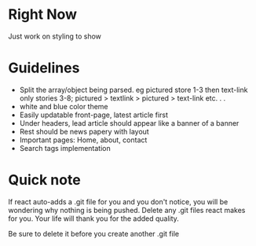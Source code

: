 # Right Now

Just work on styling to show

# Guidelines

* Split the array/object being parsed. eg pictured store 1-3 then text-link only stories 3-8; pictured > textlink > pictured > text-link etc. . .
* white and blue color theme
* Easily updatable front-page, latest article first
* Under headers, lead article should appear like a banner of a banner
* Rest should be news papery with layout
* Important pages: Home, about, contact
* Search tags implementation

# Quick note 

If react auto-adds a .git file for you and you don't notice, you will be wondering why nothing is being pushed. Delete any .git files react makes for you. Your life will thank you for the added quality.

Be sure to delete it before you create another .git file